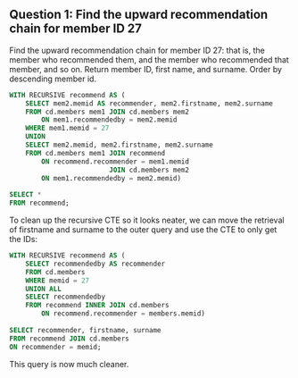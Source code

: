 ## Question 1: Find the upward recommendation chain for member ID 27

Find the upward recommendation chain for member ID 27: that is, the member who recommended them, and the member who recommended that member, and so on. Return member ID, first name, and surname. Order by descending member id.

```sql
WITH RECURSIVE recommend AS (  
    SELECT mem2.memid AS recommender, mem2.firstname, mem2.surname  
    FROM cd.members mem1 JOIN cd.members mem2  
        ON mem1.recommendedby = mem2.memid  
    WHERE mem1.memid = 27  
    UNION  
    SELECT mem2.memid, mem2.firstname, mem2.surname  
    FROM cd.members mem1 JOIN recommend  
        ON recommend.recommender = mem1.memid  
                         JOIN cd.members mem2  
        ON mem1.recommendedby = mem2.memid)  
  
SELECT *  
FROM recommend;
```

To clean up the recursive CTE so it looks neater, we can move the retrieval of firstname and surname to the outer query and use the CTE to only get the IDs:

```sql
WITH RECURSIVE recommend AS (  
    SELECT recommendedby AS recommender  
    FROM cd.members  
    WHERE memid = 27  
    UNION ALL  
    SELECT recommendedby  
    FROM recommend INNER JOIN cd.members  
        ON recommend.recommender = members.memid)  
  
SELECT recommender, firstname, surname  
FROM recommend JOIN cd.members  
ON recommender = memid;
```

This query is now much cleaner.
